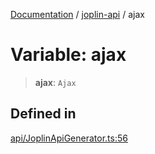 [Documentation](../../packages.md) / [joplin-api](../index.md) / ajax

# Variable: ajax

> **ajax**: `Ajax`

## Defined in

[api/JoplinApiGenerator.ts:56](https://github.com/rxliuli/joplin-utils/blob/856dd8cbf75fe71932485581a99ca0e4ebcdd5e8/packages/joplin-api/src/api/JoplinApiGenerator.ts#L56)
